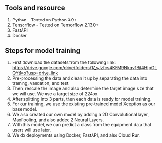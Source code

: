 ## Tools and resource

1. Python - Tested on Python 3.9+
2. Tensorflow - Tested on Tensorflow 2.13.0+
3. FastAPI
4. Docker

## Steps for model training
1. First download the datasets from the following link: https://drive.google.com/drive/folders/17_vJzfcs4KFM9Nkqv1Bjt4HIpGLQYtMo?usp=drive_link
2. Pre-processing the data and clean it up by separating the data into training, validation, and test.
3. Then, rescale the image and also determine the target image size that we will use. We use a target size of 224px.
4. After splitting into 3 parts, then each data is ready for model training.
5. For our training, we use the existing pre-trained model Xception as our base model.
6. We also created our own model by adding a 2D Convolutional layer, MaxPooling, and also added 2 Neural Layers.
7. With this model, we can predict a class from the equipment data that users will use later.
8. We do deployments using Docker, FastAPI, and also Cloud Run.

